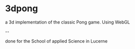 # 3dpong
a 3d implementation of the classic Pong game. Using WebGL

--

done for the School of applied Science in Lucerne
